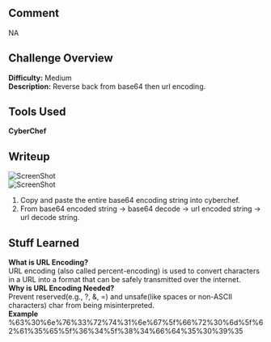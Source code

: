 ## Comment  
NA

## Challenge Overview  
**Difficulty:** Medium  
**Description:** Reverse back from base64 then url encoding.  
## Tools Used  
**CyberChef**  

## Writeup  
![ScreenShot](https://imgur.com/btTQQNJ.png)  
![ScreenShot](https://imgur.com/UDnQcqb.png)  
1. Copy and paste the entire base64 encoding string into cyberchef.  
2. From base64 encoded string -> base64 decode -> url encoded string -> url decode string.  

## Stuff Learned  
**What is URL Encoding?**  
URL encoding (also called percent-encoding) is used to convert characters in a URL into a format that can be safely transmitted over the internet.  
**Why is URL Encoding Needed?**  
Prevent reserved(e.g., ?, &, =) and unsafe(like spaces or non-ASCII characters) char from being misinterpreted.  
**Example**
%63%30%6e%76%33%72%74%31%6e%67%5f%66%72%30%6d%5f%62%61%35%65%5f%36%34%5f%38%34%66%64%35%30%39%35  

